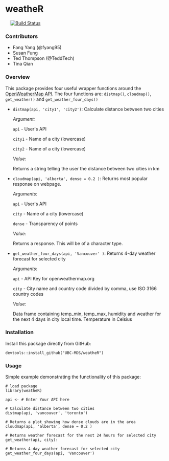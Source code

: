 # weatheR
    
[![Build Status](https://travis-ci.org/UBC-MDS/weatheR.svg?branch=master)](https://travis-ci.org/UBC-MDS/weatheR)

### Contributors

* Fang Yang (@fyang95)
* Susan Fung 
* Ted Thompson (@TeddTech)
* Tina Qian

### Overview

This package provides four useful wrapper functions around the [OpenWeatherMap API](https://openweathermap.org/). The four functions are: `distmap()`, `cloudmap()`, `get_weather()` and `get_weather_four_days()`

* `distmap(api, 'city1', 'city2')`: Calculate distance between two cities

	*Argument:*

  `api` - User's API

  `city1` - Name of a city (lowercase)

  `city2` - Name of a city (lowercase)

	*Value:*

  Returns a string telling the user the distance between two cities in km

* `cloudmap(api, 'alberta', dense = 0.2 )`: Returns most popular response on webpage.       

  *Arguments:*

    `api` - User's API

    `city` - Name of a city (lowercase)

    `dense` - Transparency of points

  *Value:*

    Returns a response. This will be of a character type.

* `get_weather_four_days(api, 'Vancouver' )`: Returns 4-day weather forecast for selected city

    *Arguments:*

    `api` -  API Key for openweathermap.org

    `city` - City name and country code divided by comma, use ISO 3166 country codes

    *Value:*

    Data frame containing temp_min, temp_max, humidity and weather for the next 4 days in city local time. Temperature in Celsius      

### Installation

Install this package directly from GitHub:
```
devtools::install_github("UBC-MDS/weatheR")
```

### Usage
Simple example demonstrating the functionality of this package:

```
# load package
library(weatheR)

api <- # Enter Your API here

# Calculate distance between two cities
distmap(api, 'vancouver', 'toronto')

# Returns a plot showing how dense clouds are in the area
cloudmap(api, 'alberta', dense = 0.2 )

# Returns weather forecast for the next 24 hours for selected city
get_weather(api, city):

# Returns 4-day weather forecast for selected city
get_weather_four_days(api, 'Vancouver')
```
